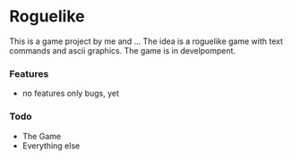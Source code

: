# Roguelike

This is a game project by me and ... The idea is a roguelike game with text commands and ascii graphics. The game is in develpompent.

### Features
* no features only bugs, yet
### Todo

* The Game
* Everything else

